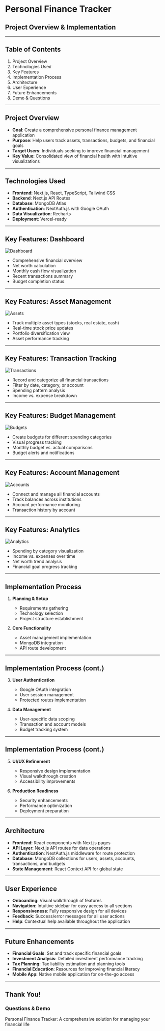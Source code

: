# Personal Finance Tracker
## Project Overview & Implementation

---

## Table of Contents

1. Project Overview
2. Technologies Used
3. Key Features
4. Implementation Process
5. Architecture
6. User Experience
7. Future Enhancements
8. Demo & Questions

---

## Project Overview

- **Goal**: Create a comprehensive personal finance management application
- **Purpose**: Help users track assets, transactions, budgets, and financial goals
- **Target Users**: Individuals seeking to improve financial management
- **Key Value**: Consolidated view of financial health with intuitive visualizations

---

## Technologies Used

- **Frontend**: Next.js, React, TypeScript, Tailwind CSS
- **Backend**: Next.js API Routes
- **Database**: MongoDB Atlas
- **Authentication**: NextAuth.js with Google OAuth
- **Data Visualization**: Recharts
- **Deployment**: Vercel-ready

---

## Key Features: Dashboard

![Dashboard](../frontend/public/screenshots/dashboard.svg)

- Comprehensive financial overview
- Net worth calculation
- Monthly cash flow visualization
- Recent transactions summary
- Budget completion status

---

## Key Features: Asset Management

![Assets](../frontend/public/screenshots/assets.svg)

- Track multiple asset types (stocks, real estate, cash)
- Real-time stock price updates
- Portfolio diversification view
- Asset performance tracking

---

## Key Features: Transaction Tracking

![Transactions](../frontend/public/screenshots/transactions.svg)

- Record and categorize all financial transactions
- Filter by date, category, or account
- Spending pattern analysis
- Income vs. expense breakdown

---

## Key Features: Budget Management

![Budgets](../frontend/public/screenshots/budgets.svg)

- Create budgets for different spending categories
- Visual progress tracking
- Monthly budget vs. actual comparisons
- Budget alerts and notifications

---

## Key Features: Account Management

![Accounts](../frontend/public/screenshots/accounts.svg)

- Connect and manage all financial accounts
- Track balances across institutions
- Account performance monitoring
- Transaction history by account

---

## Key Features: Analytics

![Analytics](../frontend/public/screenshots/analytics.svg)

- Spending by category visualization
- Income vs. expenses over time
- Net worth trend analysis
- Financial goal progress tracking

---

## Implementation Process

1. **Planning & Setup**
   - Requirements gathering
   - Technology selection
   - Project structure establishment

2. **Core Functionality**
   - Asset management implementation
   - MongoDB integration
   - API route development

---

## Implementation Process (cont.)

3. **User Authentication**
   - Google OAuth integration
   - User session management
   - Protected routes implementation

4. **Data Management**
   - User-specific data scoping
   - Transaction and account models
   - Budget tracking system

---

## Implementation Process (cont.)

5. **UI/UX Refinement**
   - Responsive design implementation
   - Visual walkthrough creation
   - Accessibility improvements

6. **Production Readiness**
   - Security enhancements
   - Performance optimization
   - Deployment preparation

---

## Architecture

- **Frontend**: React components with Next.js pages
- **API Layer**: Next.js API routes for data operations
- **Authentication**: NextAuth.js middleware for route protection
- **Database**: MongoDB collections for users, assets, accounts, transactions, and budgets
- **State Management**: React Context API for global state

---

## User Experience

- **Onboarding**: Visual walkthrough of features
- **Navigation**: Intuitive sidebar for easy access to all sections
- **Responsiveness**: Fully responsive design for all devices
- **Feedback**: Success/error messages for all user actions
- **Help**: Contextual help available throughout the application

---

## Future Enhancements

- **Financial Goals**: Set and track specific financial goals
- **Investment Analysis**: Detailed investment performance tracking
- **Tax Planning**: Tax liability estimation and planning tools
- **Financial Education**: Resources for improving financial literacy
- **Mobile App**: Native mobile application for on-the-go access

---

## Thank You!

### Questions & Demo

Personal Finance Tracker: A comprehensive solution for managing your financial life
